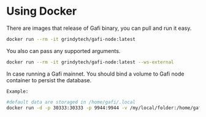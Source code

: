 # Using Docker

There are images that release of Gafi binary, you can pull and run it easy.

```bash
docker run --rm -it grindytech/gafi-node:latest
```

You also can pass any supported arguments.
```bash
docker run --rm -it grindytech/gafi-node:latest --ws-external
```

In case running a Gafi mainnet. You should bind a volume to Gafi node container to persist the database.

`Example:`
```bash
#default data are storaged in /home/gafi/.local
docker run -d -p 30333:30333 -p 9944:9944 -v /my/local/folder:/home/gafi/.local grindytech/gafi-node:latest
```
